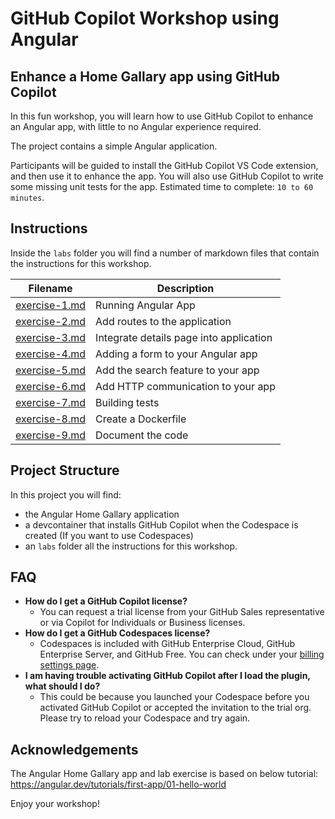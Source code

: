 
# GitHub Copilot Workshop using Angular

## Enhance a Home Gallary app using GitHub Copilot

In this fun workshop, you will learn how to use GitHub Copilot to enhance an Angular app, with little to no Angular experience required.

The project contains a simple Angular application.

Participants will be guided to install the GitHub Copilot VS Code extension, and then use it to enhance the app. You will also use GitHub Copilot to write some missing unit tests for the app. Estimated time to complete: `10 to 60 minutes`.

## Instructions 

Inside the `labs` folder you will find a number of markdown files that contain the instructions for this workshop.

Filename | Description
--- | ---
[exercise-1.md](</labs/exercise-1.md>) | Running Angular App
[exercise-2.md](</labs/exercise-2.md>) | Add routes to the application
[exercise-3.md](</labs/exercise-3.md>) | Integrate details page into application
[exercise-4.md](</labs/exercise-4.md>) | Adding a form to your Angular app
[exercise-5.md](</labs/exercise-5.md>) | Add the search feature to your app
[exercise-6.md](</labs/exercise-6.md>) | Add HTTP communication to your app
[exercise-7.md](</labs/exercise-7.md>) | Building tests
[exercise-8.md](</labs/exercise-8.md>) | Create a Dockerfile
[exercise-9.md](</labs/exercise-9.md>) | Document the code

## Project Structure

In this project you will find:

* the Angular Home Gallary application
* a devcontainer that installs GitHub Copilot when the Codespace is created (If you want to use Codespaces)
* an `labs` folder all the instructions for this workshop.

## FAQ 

- **How do I get a GitHub Copilot license?**
  - You can request a trial license from your GitHub Sales representative or via Copilot for Individuals or Business licenses.
- **How do I get a GitHub Codespaces license?**
    - Codespaces is included with GitHub Enterprise Cloud, GitHub Enterprise Server, and GitHub Free. You can check under your [billing settings page](https://github.com/settings/billing).
- **I am having trouble activating GitHub Copilot after I load the plugin, what should I do?**
    - This could be because you launched your Codespace before you activated GitHub Copilot or accepted the invitation to the trial org. Please try to reload your Codespace and try again.

## Acknowledgements

The Angular Home Gallary app and lab exercise is based on below tutorial: https://angular.dev/tutorials/first-app/01-hello-world

Enjoy your workshop!
